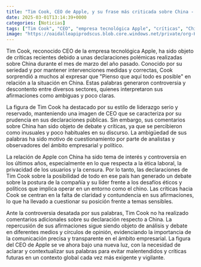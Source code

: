 ```yaml
---
title: "Tim Cook, CEO de Apple, y su frase más criticada sobre China - 'Pienso que aquí todo es posible'"
date: 2025-03-01T13:14:39+0000
categories: [Noticias]
tags: ["Tim Cook", "CEO", "empresa tecnológica Apple", "críticas", "China", "controversia", "declaraciones", "ética laboral."]
image: "https://oaidalleapiprodscus.blob.core.windows.net/private/org-HKmKxpuNw3Y88lm4EBrIPq0n/user-ZwiCXOggLL8ZNNKE2g7rXFmV/img-Jxv75YKSbKsTuOfqaGqg4ZlL.png?st=2025-03-01T12%3A14%3A39Z&se=2025-03-01T14%3A14%3A39Z&sp=r&sv=2024-08-04&sr=b&rscd=inline&rsct=image/png&skoid=d505667d-d6c1-4a0a-bac7-5c84a87759f8&sktid=a48cca56-e6da-484e-a814-9c849652bcb3&skt=2025-03-01T01%3A07%3A36Z&ske=2025-03-02T01%3A07%3A36Z&sks=b&skv=2024-08-04&sig=51O6uhXfgZXQIk0stm9v%2BhmgL3At2T0KTo10wQX8LVg%3D"
---
```


Tim Cook, reconocido CEO de la empresa tecnológica Apple, ha sido objeto de críticas recientes debido a unas declaraciones polémicas realizadas sobre China durante el mes de marzo del año pasado. Conocido por su seriedad y por mantener intervenciones medidas y correctas, Cook sorprendió a muchos al expresar que "Pienso que aquí todo es posible" en relación a la situación en China. Estas palabras generaron controversia y descontento entre diversos sectores, quienes interpretaron sus afirmaciones como ambiguas y poco claras.

La figura de Tim Cook ha destacado por su estilo de liderazgo serio y reservado, manteniendo una imagen de CEO que se caracteriza por su prudencia en sus declaraciones públicas. Sin embargo, sus comentarios sobre China han sido objeto de debate y críticas, ya que se percibieron como inusuales y poco habituales en su discurso. La ambigüedad de sus palabras ha sido motivo de cuestionamiento por parte de analistas y observadores del ámbito empresarial y político.

La relación de Apple con China ha sido tema de interés y controversia en los últimos años, especialmente en lo que respecta a la ética laboral, la privacidad de los usuarios y la censura. Por lo tanto, las declaraciones de Tim Cook sobre la posibilidad de todo en ese país han generado un debate sobre la postura de la compañía y su líder frente a los desafíos éticos y políticos que implica operar en un entorno como el chino. Las críticas hacia Cook se centran en la falta de claridad y contundencia en sus afirmaciones, lo que ha llevado a cuestionar su posición frente a temas sensibles.

Ante la controversia desatada por sus palabras, Tim Cook no ha realizado comentarios adicionales sobre su declaración respecto a China. La repercusión de sus afirmaciones sigue siendo objeto de análisis y debate en diferentes medios y círculos de opinión, evidenciando la importancia de la comunicación precisa y transparente en el ámbito empresarial. La figura del CEO de Apple se ve ahora bajo una nueva luz, con la necesidad de aclarar y contextualizar sus palabras para evitar malentendidos y críticas futuras en un contexto global cada vez más exigente y vigilante.
    